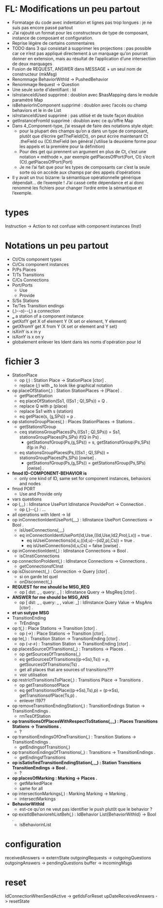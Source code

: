 # FL: Modifications un peu partout 

- Formatage du code avec indentation et lignes pas trop longues : je ne suis pas encore passé partout
- J’ai rajouté un format pour les constructeurs de type de composant, instance de composant et configuration.
- Reprise légère de certains commentaires 
- TODO dans 3 qui consistait à supprimer les projections : pas possible car ce n’est pas appliqué directement à un marquage qu’on pourrait donner en extension, mais au résultat de l’application d’une intersection de deux marquages 
- Fusion de REQUEST, ANSWER dans MESSAGE + un seul nom de constructeur (mkMsg)
- Renommage BehaviorWithId -> PushedBehavior
- Renommage Request -> Question 
- Une seule sorte d’identifiant : Id
- isInstanceIdUsed supprimé : doublon avec $hasMapping dans le module paramétré Map
- isBehaviorInComponent supprimé : doublon avec l’accès ou champ behaviors et le in de List
- isInstanceIdUsed supprimé : pas utilisé et de toute façon doublon
- getInstanceFromId supprimé : doublon avec ce qu’offre Map
- Dans 4_Component-type, j’ai essayé de faire des notations style objet: 
    - pour la plupart des champs qu’on a dans un type de composant, plutôt que d’écrire getTheField(Ct), on peut écrire maintenant Ct .theField ou (Ct).theField (en général j’utilise la deuxième forme pour les appels et la première pour la définition)
    - Pour des get qui prennent un argument en plus de Ct, c’est une notation « méthode », par exemple getPlacesOfPort(Port, Ct) s’écrit (Ct).getPlacesOfPort(Port)
    - Je ne l’ai fait que pour les types de composants car c’est la seule sorte où on accède aux champs par des appels d’opérations
- Il y avait un truc bizarre: la sémantique opérationnelle générique dépendait… de l’exemple ! J’ai cassé cette dépendance et ai donc renommé les fichiers pour changer l’ordre entre la sémantique et l’exemple. 

# types

Instruction -> Action to not confuse with component instances (Inst)

# Notations un peu partout
- Ct/Cts component types
- Ci/Cis component instances
- P/Ps Places
- T/Ts Transitions
- C/Cs Connections
- Port/Ports
	- Use
	- Provide
- S/Ss Stations
- Te/Tes Transition endings
- (_,_)--o)--(_,_) a connection
- [_](_) a station of a component instance
- getXofY get X of element Y (X set or element, Y element)
- getXfromY get X from Y (X set or element and Y set)
- isXinY is x in y
- isXonY is x on y
- globalement enlever les Ident dans les noms d'opération pour Id

# fichier 3

- StationPlace
	- op (_;_) : Station Place -> StationPlace [ctor] .
	- replace (_;_) with [_](_) to look like graphical notation
- op placeOfStation(_,_) : Station StationPlaces -> [Place] .
	- getPlacefStation
	- eq placeOfStation(Ss1, ((Ss1 ; Q),SPs)) = Q .
	- replace Q with p (place)
	- replace Ss1 with s (station)
	- eq getPlace(s, ([s](p),SPs)) = p .
- op stationsGroupPlaces(_,_) : Places StationPlaces -> Stations .
	- getStationsfGroup
	- ceq stationsGroupPlaces(Ps,((Ss1 ; Q),SPs)) = Ss1, stationsGroupPlaces(Ps,SPs) if(Q in Ps) .
		- getStationsfGroup(Ps,([s](p),SPs)) = s, getStationsfGroup(Ps,SPs) if(p in Ps) .
  	- eq stationsGroupPlaces(Ps,((Ss1 ; Q),SPs)) =  stationsGroupPlaces(Ps,SPs) [owise] .
  		- getStationsfGroup(Ps,([s](p),SPs)) = getStationsfGroup(Ps,SPs) [owise] .
 - **fmod ID-COMPONENT-BEHAVIOR is**
 	- only one kind of ID, same set for component instances, behaviors and nodes
 - fmod PORT
 	- Use and Provide only
 - vars questions
 - op (_,_,_,_) : IdInstance UsePort IdInstance ProvidePort -> Connection .
	- op (_,_)--(_,_) : ...
- all operations with Ident -> Id
- op inConnectionIdentUsePort(_,_,_) :  IdInstance UsePort Connections -> Bool . 
	- isUseiConnections(_,_,_)
	- eq inConnectionIdentUsePort(Id,Use,((Id,Use,Id2,Pro),Lx)) = true  .  
		- eq isUseiConnections(id,u,((id,u)--(id2,p),Cs)) = true  . 
  		- eq isUseiConnections(id,u,Cs) = false [owise] .
 - op inConnectionIdent(_,_) :  IdInstance Connections -> Bool .
 	- isCInstiConnections
 - op connectionProIdent(_,_) :  IdInstance Connections -> Connections .
 	- getConnectionsfCInst
 - op isDisconnect(_) : Connection -> Query [ctor] . 
 	- si on garde tel quel
 	- onDisconnect(_)
 - **REQUEST for me should be MSG_REQ**
 	- op [ dst: _ , query: _ ] : IdInstance Query -> MsgReq [ctor] .
 - **ANSWER for me should be  MSG_ANS**
 	- op [ dst: _ , query: _ , value: _] : IdInstance Query Value -> MsgAns [ctor] .
 - **et un sutype MSG**
 - TransitionEnding
 	- TrEndings
 - op t(_,_) : Place Stations -> Transition [ctor] .
 	- op (_->_) : Place Stations -> Transition [ctor] .
 - op te(_,_) : Transition Station -> TransitionEnding [ctor] .
 	- op (_-e->_) : Transition Station -> TransitionEnding [ctor] .
 - op placesSourceOfTransitions(_) : Transitions -> Places .
 	- op getSourcesOfTransitions(_)
 	- eq getSourcesOfTransitions((p->Ss),Ts)) = p, getSourcesOfTransitions(Ts) .
 	- get all places that are sources of transitions???
 	- voir utilisation
 - op restrictTransitionsToPlace(_,_) : Transitions Place -> Transitions . 
 	- op getTransitionsofPlace
 	- eq getTransitionsofPlace((p->Ss),Ts),p) = (p->Ss), getTransitionsofPlace(Ts,p)  .
 	- enlever l197?
 - op removeTransitionEndingStation(_,_) : TransitionEndings Station -> TransitionEndings . 
 	- rmTesOfStation
 - **op transitionsOfPlacesWithRespectToStations(_,_,_) : Places Transitions Stations -> Transitions .**
 	- ?
 - op transitionEndingsOfOneTransition(_,_) : Transition Stations -> TransitionEndings .
 	- getEndingsofTransition(_,_)
 - op transitionEndingsOfTransitions(_) : Transitions -> TransitionEndings .
 	- getEndingsfTransitions
 - **op isSatisfiedTransitionEndingStation(_,_,_) : Station Transitions TransitionEndings -> Bool .**
 	- ?
 - **op placesOfMarking : Marking -> Places .**
 	- getMarkedPlace
 	- same for all
 - op  intersectionMarkings(_,_) : Marking Marking -> Marking . 
 	- intersectMarkings
 - **BehaviorWithId**
 	- est-ce qu'on ne veut pas identifier le push plutôt que le behavior ?
 - op existIdBehaviorehListBeh(_,_) : IdBehavior List{BehaviorWithId} -> Bool .
 	- isBehaviorinList
 	
# configuration

receivedAnswers -> externState
outgoingRequests -> outgoingQuestions
outgoingAnswers -> pendingQuestions 
buffer -> incomingMsgs

# reset

IdConnectionWhenSendActive -> getIdsForReset
upDateReceivedAnswers -> resetState